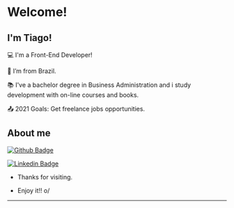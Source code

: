 # Welcome!

 

## I'm Tiago!

 

:computer: I'm a Front-End Developer!

:house_with_garden: I’m from Brazil.

:books: I've a bachelor degree in Business Administration and i study development with on-line courses and books.

:outbox_tray: 2021 Goals: Get freelance jobs opportunities.

 

## About me

[![Github Badge](https://img.shields.io/badge/-Github-000?style=flat-square&logo=Github&logoColor=white&link=https://github.com/tiagocbatista)](https://github.com/tiagocbatista)

[![Linkedin Badge](https://img.shields.io/badge/-LinkedIn-blue?style=flat-square&logo=Linkedin&logoColor=white&link=https://www.linkedin.com/in/tiagocb96/)](https://www.linkedin.com/in/tiagocb96/)



- Thanks for visiting.

- Enjoy it!! o/

----------------------------------------------------------------------------------
